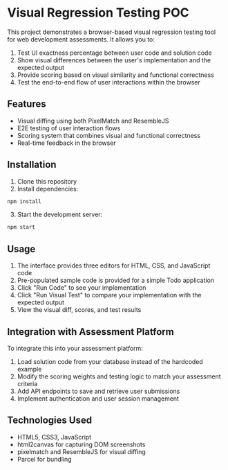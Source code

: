 # Visual Regression Testing POC

This project demonstrates a browser-based visual regression testing tool for web development assessments. It allows you to:

1. Test UI exactness percentage between user code and solution code
2. Show visual differences between the user's implementation and the expected output
3. Provide scoring based on visual similarity and functional correctness
4. Test the end-to-end flow of user interactions within the browser

## Features

- Visual diffing using both PixelMatch and ResembleJS
- E2E testing of user interaction flows
- Scoring system that combines visual and functional correctness
- Real-time feedback in the browser

## Installation

1. Clone this repository
2. Install dependencies:

```bash
npm install
```

3. Start the development server:

```bash
npm start
```

## Usage

1. The interface provides three editors for HTML, CSS, and JavaScript code
2. Pre-populated sample code is provided for a simple Todo application
3. Click "Run Code" to see your implementation
4. Click "Run Visual Test" to compare your implementation with the expected output
5. View the visual diff, scores, and test results

## Integration with Assessment Platform

To integrate this into your assessment platform:

1. Load solution code from your database instead of the hardcoded example
2. Modify the scoring weights and testing logic to match your assessment criteria
3. Add API endpoints to save and retrieve user submissions
4. Implement authentication and user session management

## Technologies Used

- HTML5, CSS3, JavaScript
- html2canvas for capturing DOM screenshots
- pixelmatch and ResembleJS for visual diffing
- Parcel for bundling 